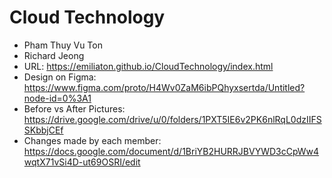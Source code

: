# Cloud Technology
* Pham Thuy Vu Ton
* Richard Jeong
* URL: https://emiliaton.github.io/CloudTechnology/index.html
* Design on Figma: https://www.figma.com/proto/H4Wv0ZaM6ibPQhyxsertda/Untitled?node-id=0%3A1
* Before vs After Pictures: https://drive.google.com/drive/u/0/folders/1PXT5IE6v2PK6nlRqL0dzIIFSSKbbjCEf
* Changes made by each member: https://docs.google.com/document/d/1BriYB2HURRJBVYWD3cCpWw4wqtX71vSi4D-ut69OSRI/edit

